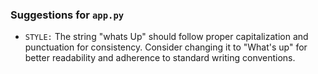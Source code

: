 ### Suggestions for `app.py`

- `STYLE:` The string "whats Up" should follow proper capitalization and punctuation for consistency. Consider changing it to "What's up" for better readability and adherence to standard writing conventions.

